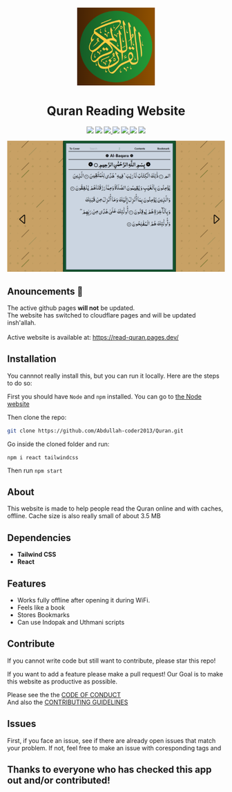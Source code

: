  <p align="center">
  <img src="/public/apple-touch-icon.png"/>
</p>
<h1 align="center">Quran Reading Website</h1>

<p align="center">
<a href="https://read-quran.pages.dev"><img src="https://img.shields.io/badge/Go_to-Website-green"></a> <a href="https://github.com/quran/quran.com-api"><img src="https://img.shields.io/badge/Go_to-API-purple"></a> <a href="https://abdullah.abdulmunim.com"><img src="https://img.shields.io/badge/Go_to-My_Personal_Site-orange"></a><a href="https://app.deepsource.com/gh/Abdullah-coder2013/Quran/?ref=repository-badge"> <img src="https://app.deepsource.com/gh/Abdullah-coder2013/Quran.svg/?label=resolved+issues&show_trend=true&token=SyNYYd0As72tadjQDZPP-AMJ"/></a> <a href="https://docs.github.com/en/code-security/dependabot/dependabot-security-updates/configuring-dependabot-security-updates"><img src="https://camo.githubusercontent.com/7f4aec020ec1dccb8ae5c9479116a9a403ce460ee1674a4379dea2cbc11962ff/68747470733a2f2f696d672e736869656c64732e696f2f62616467652f446570656e6461626f742d656e61626c65642d626c75652e737667"/>
</a>
  <a href="https://github.com/Abdullah-coder2013/Quran"><img src="https://img.shields.io/badge/Latest_Version-v3.2-red"></a>
 <a href="https://github.com/Abdullah-coder2013/Quran/blob/main/LICENSE"><img src="https://img.shields.io/badge/License-MIT-yellow"></a>
</p>

<img src="/public/images/image.png">
<!--<img src="/public/screenshots/1.png">
<img src="/public/screenshots/2.png">
<img src="/public/screenshots/3.png">
<img src="/public/screenshots/4.png">--!>


## Anouncements 📢

The active github pages **will not** be updated.<br/>
The website has switched to cloudflare pages and will be updated insh'allah.<br/>
<br/>
Active website is available at: https://read-quran.pages.dev/<br/>

## Installation

You cannnot really install this, but you can run it locally. Here are the steps to do so:

First you should have `Node` and `npm`
installed. You can go to [the Node website](https://nodejs.org)

Then clone the repo:
```bash
git clone https://github.com/Abdullah-coder2013/Quran.git
```
Go inside the cloned folder and run:
```
npm i react tailwindcss
```
Then run ```npm start```
## About 

This website is made to help people read the Quran online and with caches, offline. Cache size is also really small of about 3.5 MB

## Dependencies

- **Tailwind CSS**
- **React**

## Features

- Works fully offline after opening it during WiFi.
- Feels like a book
- Stores Bookmarks
- Can use Indopak and Uthmani scripts


## Contribute

If you cannot write code but still want to contribute, please star this repo!

If you want to add a feature please make a pull request! Our Goal is to make this website as productive as possible.

Please see the the [CODE OF CONDUCT](https://github.com/Abdullah-coder2013/Quran/blob/main/CODE_OF_CONDUCT.md)<br/>
And also the [CONTRIBUTING GUIDELINES](https://github.com/Abdullah-coder2013/Quran/blob/main/CONTRIBUTING.md)

## Issues

First, if you face an issue, see if there are already open issues that match your problem. If not, feel free to make an issue with coresponding tags and 


## Thanks to everyone who has checked this app out and/or contributed!
